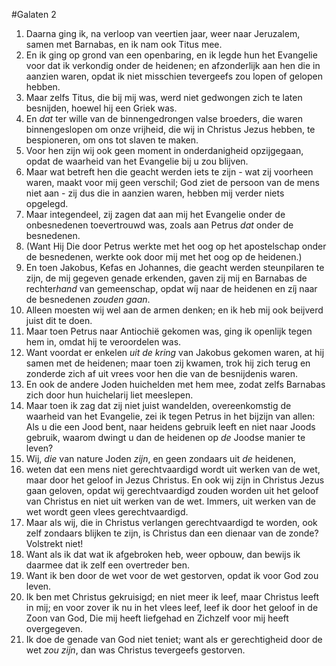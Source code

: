 #Galaten 2
1. Daarna ging ik, na verloop van veertien jaar, weer naar Jeruzalem, samen met Barnabas, en ik nam ook Titus mee.
2. En ik ging op grond van een openbaring, en ik legde hun het Evangelie voor dat ik verkondig onder de heidenen; en afzonderlijk aan hen die in aanzien waren, opdat ik niet misschien tevergeefs zou lopen of gelopen hebben.
3. Maar zelfs Titus, die bij mij was, werd niet gedwongen zich te laten besnijden, hoewel hij een Griek was.
4. En *dat* ter wille van de binnengedrongen valse broeders, die waren binnengeslopen om onze vrijheid, die wij in Christus Jezus hebben, te bespioneren, om ons tot slaven te maken.
5. Voor hen zijn wij ook geen moment in onderdanigheid opzijgegaan, opdat de waarheid van het Evangelie bij u zou blijven.
6. Maar wat betreft hen die geacht werden iets te zijn - wat zij voorheen waren, maakt voor mij geen verschil; God ziet de persoon van de mens niet aan - zij dus die in aanzien waren, hebben mij verder niets opgelegd.
7. Maar integendeel, zij zagen dat aan mij het Evangelie onder de onbesnedenen toevertrouwd was, zoals aan Petrus *dat* onder de besnedenen.
8. (Want Hij Die door Petrus werkte met het oog op het apostelschap onder de besnedenen, werkte ook door mij met het oog op de heidenen.)
9. En toen Jakobus, Kefas en Johannes, die geacht werden steunpilaren te zijn, de mij gegeven genade erkenden, gaven zij mij en Barnabas de rechter*hand* van gemeenschap, opdat wíj naar de heidenen en zíj naar de besnedenen *zouden gaan*.
10. Alleen moesten wij wel aan de armen denken; en ik heb mij ook beijverd juist dit te doen.
11. Maar toen Petrus naar Antiochië gekomen was, ging ik openlijk tegen hem in, omdat hij te veroordelen was.
12. Want voordat er enkelen *uit de kring* van Jakobus gekomen waren, at hij samen met de heidenen; maar toen zij kwamen, trok hij zich terug en zonderde zich af uit vrees voor hen die van de besnijdenis waren.
13. En ook de andere Joden huichelden met hem mee, zodat zelfs Barnabas zich door hun huichelarij liet meeslepen.
14. Maar toen ik zag dat zij niet juist wandelden, overeenkomstig de waarheid van het Evangelie, zei ik tegen Petrus in het bijzijn van allen: Als u die een Jood bent, naar heidens gebruik leeft en niet naar Joods gebruik, waarom dwingt u dan de heidenen op *de* Joodse manier te leven?
15. Wij, *die* van nature Joden *zijn*, en geen zondaars uit *de* heidenen,
16. weten dat een mens niet gerechtvaardigd wordt uit werken van de wet, maar door het geloof in Jezus Christus. En ook wij zijn in Christus Jezus gaan geloven, opdat wij gerechtvaardigd zouden worden uit het geloof van Christus en niet uit werken van de wet. Immers, uit werken van de wet wordt geen vlees gerechtvaardigd.
17. Maar als wij, die in Christus verlangen gerechtvaardigd te worden, ook zelf zondaars blijken te zijn, is Christus dan een dienaar van de zonde? Volstrekt niet!
18. Want als ik dat wat ik afgebroken heb, weer opbouw, dan bewijs ik daarmee dat ik zelf een overtreder ben.
19. Want ik ben door de wet voor de wet gestorven, opdat ik voor God zou leven.
20. Ik ben met Christus gekruisigd; en niet meer ik leef, maar Christus leeft in mij; en voor zover ik nu in het vlees leef, leef ik door het geloof in de Zoon van God, Die mij heeft liefgehad en Zichzelf voor mij heeft overgegeven.
21. Ik doe de genade van God niet teniet; want als er gerechtigheid door de wet *zou zijn*, dan was Christus tevergeefs gestorven.
